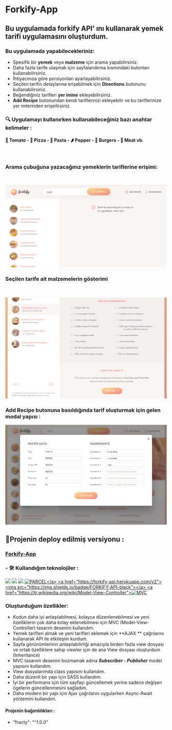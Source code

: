 # Forkify-App
<!--Forkify-App i, The Complate Javascript Course - 'Jonas Schmedtmann' eşliğinde  oluşturdum.-->
## Bu uygulamada forkify API' ını kullanarak yemek tarifi uygulamasını oluşturdum.

### Bu uygulamada yapabilecekleriniz:
* Spesifik bir **yemek** veya **malzeme** için arama yapabilirsiniz.
* Daha fazla tarife ulaşmak için sayfalandırma kısmındaki butonları kullanabilirsiniz.
* İhtiyacınıza göre porsiyonları ayarlayabilirsiniz.
* Seçilen tarifin detaylarına erişebilmek için **Directions** butonunu kullanabilirsiniz.
* Beğendiğiniz tarifleri **yer imine** ekleyebilirsiniz.
* **Add Recipe** butonundan kendi tariflerinizi ekleyebilir ve bu tariflerinize yer imlerinden erişeilirsiniz.

### 🔍 Uygulamayı kullanırken kullanabileceğiniz bazı anahtar kelimeler :

####  🍅 Tomato - 🍕 Pizza - 🍝 Pasta - 🌶 Pepper - 🍔 Burgers - 🍗 Meat  vb.

<br>

### Arama çubuğuna yazacağınız yemeklerin tariflerine erişimi:

<br>

![Forkify-App](src/img/tarifler.png)

### Seçilen tarife ait malzemelerin gösterimi

<br>

![Forkify-App](src/img/malzemeler.png)

### **Add Recipe** butonuna basıldığında tarif oluşturmak için gelen modal yapısı :

![Forkify-App](src/img/modal.png)

## 🔴Projenin deploy edilmiş versiyonu :
 <h3><a href="https://forkify-betul.netlify.app/">Forkify-App</a></h3>

### - 🛠 Kullandığım teknolojiler :
 <img src="https://img.shields.io/badge/-JavaScript-black?style=flat&logo=javascript"/> <img src="https://img.shields.io/badge/-SCSS-pink?style=flat&logo=scss"/> <img src="https://img.shields.io/badge/-HTML5-E34F26?style=flat&logo=html5&logoColor=white"> <a href="https://parceljs.org/">![PARCEL](https://img.shields.io/badge/-PARCEL-orange?style=flat&logo=parcel")</a> <a href="https://forkify-api.herokuapp.com/v2"><img src="https://img.shields.io/badge/FORKIFY-API-black"></a> <a href="https://tr.wikipedia.org/wiki/Model-View-Controller">![MVC](https://img.shields.io/badge/-MVC-white)</a>

###  Oluşturduğum özellikler:
* Kodun daha iyi anlaşılabilmesi, kolayca düzenlenebilmesi ve yeni özelliklerin çok daha kolay eklenebilmesi için MVC (Model-View-Controller) tasarım desenini kullandım.
* Yemek tarifleri almak ve yeni tarifleri eklemek için **AJAX ** çağrılarını kullanarak API ile etkileşim kurdum.
* Sayfa görünümlerinin anlaşılabilirliği amacıyla birden fazla view dosyası ve ortak özelliklere sahip viewler için de ana View dosyası oluşturdum (Inheritance)
* MVC tasarıım desenini bozmamak adına  ***Subscriber - Publisher*** model yapısını kullandım.
* View dosyalarımda class yapısını kullandım.
* Daha düzenli bir yapı için SASS kullandım.
* İyi bir performans için tüm sayfayı güncellemek yerine sadece değişen ögelerin güncellenmesini sağladım.
* Daha modern bir yapı için Ajax çağrılarını uygularken Async-Await yöntemini kullandım. 

#### Projenin bağımlılıkları :
* "fracty": "^1.0.0"
